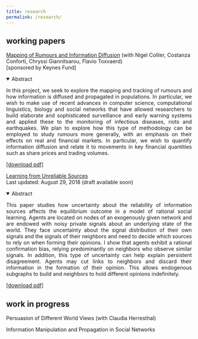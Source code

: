```yaml
---
title: research
permalink: /research/
---
```


## working papers

<a href="" target="_blank">Mapping of Rumours and Information Diffusion</a> (with Nigel Collier, Costanza Conforti, Chryssi Giannitsarou, Flavio Toxvaerd)<br>
[sponsored by Keynes Fund]

<details open>
<summary>Abstract</summary>
<p align="justify"> In this project, we seek to explore the mapping and tracking of rumours and how information is diffused and propagated in populations. In particular, we wish to make use of recent advances in computer science, computational linguistics, biology and social networks that have allowed researchers to build elaborate and sophisticated surveillance and early warning systems and applied these to the monitoring of infectious diseases, riots and earthquakes. We plan to explore how this type of methodology can be employed to study rumours more generally, with an emphasis on their effects on real and financial markets. In particular, we wish to quantify information diffusion and relate it to movements in key financial quantities such as share prices and trading volumes.</p>
</details>
<a href="" target="_blank">[download pdf]</a>

<br>

<a href="" target="_blank">Learning from Unreliable Sources</a> <br>
Last updated: August 29, 2018 (draft available soon)

<details open>
<summary>Abstract</summary>
<p align="justify"> This paper studies how uncertainty about the reliability of information sources affects the equilibrium outcome in a model of rational social learning. Agents are located on nodes of an exogenously given network and are endowed with noisy private signals about an underlying state of the world. They face uncertainty about the signal distribution of their own signals and the signals of their neighbors and need to decide which sources to rely on when forming their opinions.
I show that agents exhibit a rational confirmation bias, relying predominantly on neighbors who observe similar signals. In addition, this type of uncertainty can help explain persistent disagreement. Agents may cut links to neighbors and discard their information in the formation of their opinion. This allows endogenous subgraphs to build and neighbors to hold different opinions indefinitely.</p>
</details>
<a href="" target="_blank">[download pdf]</a>

<!--
<br>

<a href="" target="_blank">Information Manipulation and Propagation in Social Networks</a> <br>
Last updated: September 14, 2017

<details open>
<summary>Abstract</summary>
<p align="justify"> This paper presents a model of a manipulator trying to influence the collective decision of a population of agents. The novelty is to capture Bayesian persuasion followed by information diffusion in a network. Unbiased agents want the collective decision to match an unknown state of the world, while biased agents share the preferences of the manipulator. The manipulator controls the distribution of a signal. Agents communicate at a cheap talk stage. The manipulator faces a trade-off between a higher degree manipulation and higher information diffusion. The optimal degree of manipulation is inversely related to the density of biased agents. </p>
</details>
<a href="" target="_blank">[download pdf]</a>
--->

## work in progress

Persuasion of Different World Views (with Claudia Herresthal)

Information Manipulation and Propagation in Social Networks
